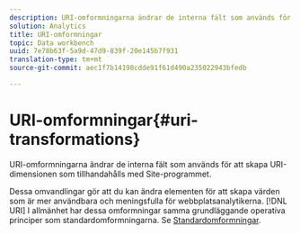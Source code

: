 ```yaml
---
description: URI-omformningarna ändrar de interna fält som används för att skapa URI-dimensionen som tillhandahålls med Site-programmet.
solution: Analytics
title: URI-omformningar
topic: Data workbench
uuid: 7e78b63f-5a9d-47d9-839f-20e145b7f931
translation-type: tm+mt
source-git-commit: aec1f7b14198cdde91f61d490a235022943bfedb

---
```



# URI-omformningar{#uri-transformations}

URI-omformningarna ändrar de interna fält som används för att skapa URI-dimensionen som tillhandahålls med Site-programmet.

Dessa omvandlingar gör att du kan ändra elementen för att skapa värden som är mer användbara och meningsfulla för webbplatsanalytikerna. [!DNL URI] I allmänhet har dessa omformningar samma grundläggande operativa principer som standardomformningarna. Se [Standardomformningar](../../../../../home/c-dataset-const-proc/c-data-trans/c-transf-types/c-standard-transf/c-standard-transf.md#concept-25f4bdbf8fe74c4aaeb2fcd226243886).
